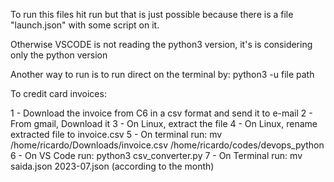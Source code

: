 To run this files hit run but that is just possible because there is a file "launch.json" with some script on it.

Otherwise VSCODE is not reading the python3 version, it's is considering only the python version

Another way to run is to run direct on the terminal by: python3 -u file path

To credit card invoices:

1 - Download the invoice from C6 in a csv format and send it to e-mail
2 - From gmail, Download it
3 - On Linux, extract the file
4 - On Linux, rename extracted file to invoice.csv
5 - On terminal run: mv /home/ricardo/Downloads/invoice.csv /home/ricardo/codes/devops_python
6 - On VS Code run: python3 csv_converter.py
7 - On Terminal run: mv saida.json 2023-07.json (according to the month)
